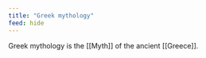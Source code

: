 ```yaml
---
title: "Greek mythology"
feed: hide
---
```


Greek mythology is the [[Myth]] of the ancient [[Greece]]. 